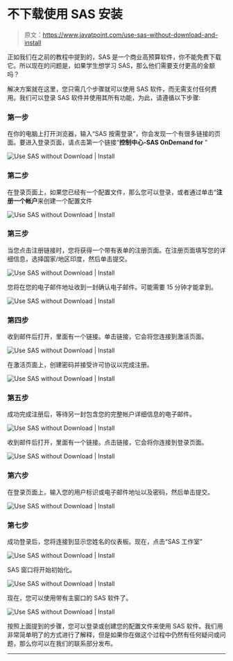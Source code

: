 # 不下载使用 SAS 安装

> 原文：<https://www.javatpoint.com/use-sas-without-download-and-install>

正如我们在之前的教程中提到的，SAS 是一个商业高预算软件，你不能免费下载它。所以现在的问题是，如果学生想学习 SAS，那么他们需要支付更高的金额吗？

解决方案就在这里，您只需几个步骤就可以使用 SAS 软件，而无需支付任何费用。我们可以登录 SAS 软件并使用其所有功能，为此，请遵循以下步骤:

### 第一步

在你的电脑上打开浏览器，输入“SAS 按需登录”，你会发现一个有很多链接的页面。要进入登录页面，请点击第一个链接“**控制中心-SAS OnDemand for** ”

![Use SAS without Download | Install](img/ec6fcc119e971a804c28be5935ba2e21.png)

### 第二步

在登录页面上，如果您已经有一个配置文件，那么您可以登录，或者通过单击“**注册一个帐户**来创建一个配置文件

![Use SAS without Download | Install](img/07990085716989846ff1fd86a9da5af7.png)

### 第三步

当您点击注册链接时，您将获得一个带有表单的注册页面。在注册页面填写您的详细信息，选择国家/地区印度，然后单击提交。

![Use SAS without Download | Install](img/9bf57b041ff12a002db2e1fa70609ae7.png)

您将在您的电子邮件地址收到一封确认电子邮件。可能需要 15 分钟才能拿到。

![Use SAS without Download | Install](img/d59ed2df609193ad110cef55927cba1b.png)

### 第四步

收到邮件后打开，里面有一个链接。单击链接，它会将您连接到激活页面。

![Use SAS without Download | Install](img/0c816465a82dca62f03f3c73e0fed539.png)

在激活页面上，创建密码并接受许可协议以完成注册。

![Use SAS without Download | Install](img/571b74b283434c5587eca0e1b2ea2076.png)

### 第五步

成功完成注册后，等待另一封包含您的完整帐户详细信息的电子邮件。

![Use SAS without Download | Install](img/fcd830c12fdeea107f7e422f86f1c0ca.png)

收到邮件后打开，里面有一个链接。点击链接，它会将你连接到登录页面。

![Use SAS without Download | Install](img/da82ef4ec7a3c8435f2a1c26e4aa1c7a.png)

### 第六步

在登录页面上，输入您的用户标识或电子邮件地址以及密码，然后单击提交。

![Use SAS without Download | Install](img/beecc2720860c6c457a262e3397842b2.png)

### 第七步

成功登录后，您将连接到显示您姓名的仪表板。现在，点击“SAS 工作室”

![Use SAS without Download | Install](img/f01916f34eac197e91ba8ea4e0d1be40.png)

SAS 窗口将开始初始化。

![Use SAS without Download | Install](img/6fd4a07018268312ec9588a5c2a197a3.png)

现在，您可以使用带有主窗口的 SAS 软件了。

![Use SAS without Download | Install](img/9cd4947b4731192dd955fb151faae3b0.png)

按照上面提到的步骤，您可以登录或创建您的配置文件来使用 SAS 软件。我们用非常简单明了的方式进行了解释，但是如果你在做这个过程中仍然有任何疑问或问题，那么你可以在我们的联系部分发布。

* * *